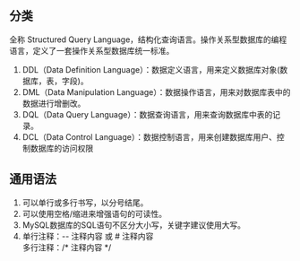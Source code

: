## 分类
全称 Structured Query Language，结构化查询语言。操作关系型数据库的编程语言，定义了一套操作关系型数据库统一标准。
1. DDL（Data Definition Language）：数据定义语言，用来定义数据库对象(数据库，表，字段)。
2. DML（Data Manipulation Language）：数据操作语言，用来对数据库表中的数据进行增删改。
3. DQL（Data Query Language）：数据查询语言，用来查询数据库中表的记录。
4. DCL（Data Control Language）：数据控制语言，用来创建数据库用户、控制数据库的访问权限
## 通用语法
1. 可以单行或多行书写，以分号结尾。
2. 可以使用空格/缩进来增强语句的可读性。
3. MySQL数据库的SQL语句不区分大小写，关键字建议使用大写。
4. 单行注释：-- 注释内容 或 # 注释内容\
多行注释：/* 注释内容 */